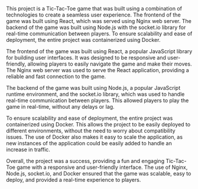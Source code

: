 This project is a Tic-Tac-Toe game that was built using a combination of technologies to create a seamless user experience. The frontend of the game was built using React, which was served using Nginx web server. The backend of the game was built using Node.js with the socket.io library for real-time communication between players. To ensure scalability and ease of deployment, the entire project was containerized using Docker.

The frontend of the game was built using React, a popular JavaScript library for building user interfaces. It was designed to be responsive and user-friendly, allowing players to easily navigate the game and make their moves. The Nginx web server was used to serve the React application, providing a reliable and fast connection to the game.

The backend of the game was built using Node.js, a popular JavaScript runtime environment, and the socket.io library, which was used to handle real-time communication between players. This allowed players to play the game in real-time, without any delays or lag.

To ensure scalability and ease of deployment, the entire project was containerized using Docker. This allows the project to be easily deployed to different environments, without the need to worry about compatibility issues. The use of Docker also makes it easy to scale the application, as new instances of the application could be easily added to handle an increase in traffic.

Overall, the project was a success, providing a fun and engaging Tic-Tac-Toe game with a responsive and user-friendly interface. The use of Nginx, Node.js, socket.io, and Docker ensured that the game was scalable, easy to deploy, and provided a real-time experience to players.